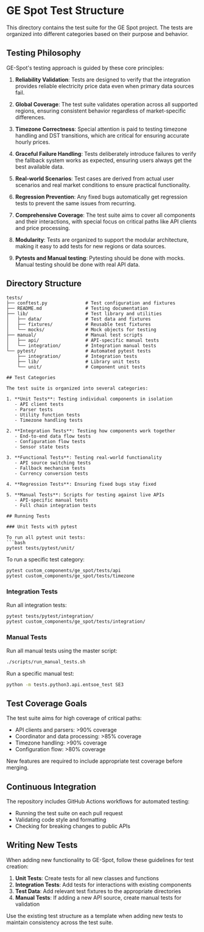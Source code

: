 # GE Spot Test Structure

This directory contains the test suite for the GE Spot project. The tests are organized into different categories based on their purpose and behavior.

## Testing Philosophy

GE-Spot's testing approach is guided by these core principles:

1. **Reliability Validation**: Tests are designed to verify that the integration provides reliable electricity price data even when primary data sources fail.

2. **Global Coverage**: The test suite validates operation across all supported regions, ensuring consistent behavior regardless of market-specific differences.

3. **Timezone Correctness**: Special attention is paid to testing timezone handling and DST transitions, which are critical for ensuring accurate hourly prices.

4. **Graceful Failure Handling**: Tests deliberately introduce failures to verify the fallback system works as expected, ensuring users always get the best available data.

5. **Real-world Scenarios**: Test cases are derived from actual user scenarios and real market conditions to ensure practical functionality.

6. **Regression Prevention**: Any fixed bugs automatically get regression tests to prevent the same issues from recurring.

7. **Comprehensive Coverage**: The test suite aims to cover all components and their interactions, with special focus on critical paths like API clients and price processing.

8. **Modularity**: Tests are organized to support the modular architecture, making it easy to add tests for new regions or data sources.

9. **Pytests and Manual testing**: Pytesting should be done with mocks. Manual testing should be done with real API data.

## Directory Structure

```
tests/
├── conftest.py              # Test configuration and fixtures
├── README.md                # Testing documentation
├── lib/                     # Test library and utilities
│   ├── data/                # Test data and fixtures
│   ├── fixtures/            # Reusable test fixtures
│   └── mocks/               # Mock objects for testing
├── manual/                  # Manual test scripts
│   ├── api/                 # API-specific manual tests
│   └── integration/         # Integration manual tests
└── pytest/                  # Automated pytest tests
    ├── integration/         # Integration tests
    ├── lib/                 # Library unit tests
    └── unit/                # Component unit tests

## Test Categories

The test suite is organized into several categories:

1. **Unit Tests**: Testing individual components in isolation
   - API client tests
   - Parser tests
   - Utility function tests
   - Timezone handling tests

2. **Integration Tests**: Testing how components work together
   - End-to-end data flow tests
   - Configuration flow tests
   - Sensor state tests

3. **Functional Tests**: Testing real-world functionality
   - API source switching tests
   - Fallback mechanism tests 
   - Currency conversion tests

4. **Regression Tests**: Ensuring fixed bugs stay fixed

5. **Manual Tests**: Scripts for testing against live APIs
   - API-specific manual tests
   - Full chain integration tests

## Running Tests

### Unit Tests with pytest

To run all pytest unit tests:
```bash
pytest tests/pytest/unit/
```

To run a specific test category:
```bash
pytest custom_components/ge_spot/tests/api
pytest custom_components/ge_spot/tests/timezone
```

### Integration Tests

Run all integration tests:
```bash
pytest tests/pytest/integration/
pytest custom_components/ge_spot/tests/integration/
```

### Manual Tests

Run all manual tests using the master script:
```bash
./scripts/run_manual_tests.sh
```

Run a specific manual test:
```bash
python -m tests.python3.api.entsoe_test SE3
```

## Test Coverage Goals

The test suite aims for high coverage of critical paths:

- API clients and parsers: >90% coverage
- Coordinator and data processing: >85% coverage
- Timezone handling: >90% coverage
- Configuration flow: >80% coverage

New features are required to include appropriate test coverage before merging.

## Continuous Integration

The repository includes GitHub Actions workflows for automated testing:

- Running the test suite on each pull request
- Validating code style and formatting
- Checking for breaking changes to public APIs

## Writing New Tests

When adding new functionality to GE-Spot, follow these guidelines for test creation:

1. **Unit Tests**: Create tests for all new classes and functions
2. **Integration Tests**: Add tests for interactions with existing components
3. **Test Data**: Add relevant test fixtures to the appropriate directories
4. **Manual Tests**: If adding a new API source, create manual tests for validation

Use the existing test structure as a template when adding new tests to maintain consistency across the test suite.